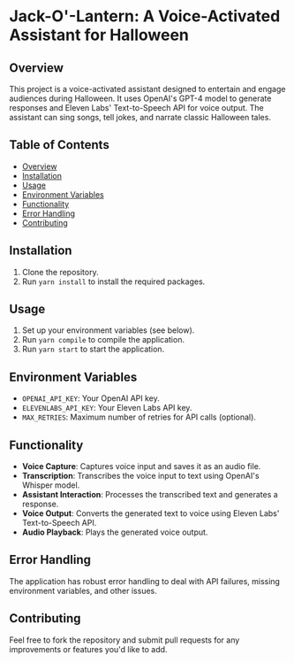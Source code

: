 # Jack-O'-Lantern: A Voice-Activated Assistant for Halloween

## Overview

This project is a voice-activated assistant designed to entertain and engage audiences during Halloween. It uses OpenAI's GPT-4 model to generate responses and Eleven Labs' Text-to-Speech API for voice output. The assistant can sing songs, tell jokes, and narrate classic Halloween tales.

## Table of Contents

- [Overview](#overview)
- [Installation](#installation)
- [Usage](#usage)
- [Environment Variables](#environment-variables)
- [Functionality](#functionality)
- [Error Handling](#error-handling)
- [Contributing](#contributing)

## Installation

1. Clone the repository.
2. Run `yarn install` to install the required packages.

## Usage

1. Set up your environment variables (see below).
2. Run `yarn compile` to compile the application.
3. Run `yarn start` to start the application.

## Environment Variables

- `OPENAI_API_KEY`: Your OpenAI API key.
- `ELEVENLABS_API_KEY`: Your Eleven Labs API key.
- `MAX_RETRIES`: Maximum number of retries for API calls (optional).

## Functionality

- **Voice Capture**: Captures voice input and saves it as an audio file.
- **Transcription**: Transcribes the voice input to text using OpenAI's Whisper model.
- **Assistant Interaction**: Processes the transcribed text and generates a response.
- **Voice Output**: Converts the generated text to voice using Eleven Labs' Text-to-Speech API.
- **Audio Playback**: Plays the generated voice output.

## Error Handling

The application has robust error handling to deal with API failures, missing environment variables, and other issues.

## Contributing

Feel free to fork the repository and submit pull requests for any improvements or features you'd like to add.
